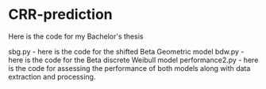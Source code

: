 # CRR-prediction
Here is the code for my Bachelor's thesis

sbg.py - here is the code for the shifted Beta Geometric model
bdw.py - here is the code for the Beta discrete Weibull model
performance2.py - here is the code for assessing the performance of both models along with data extraction and processing. 



